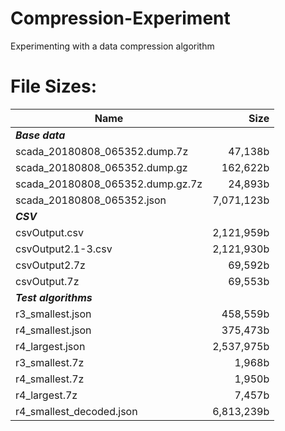 # Compression-Experiment
Experimenting with a data compression algorithm

# File Sizes:
| Name | Size |
|---|---:|
| __*Base data*__ |
| scada_20180808_065352.dump.7z | 47,138b |
| scada_20180808_065352.dump.gz | 162,622b |
| scada_20180808_065352.dump.gz.7z | 24,893b |
| scada_20180808_065352.json | 7,071,123b |
| __*CSV*__ |
| csvOutput.csv | 2,121,959b |
| csvOutput2.1-3.csv | 2,121,930b |
| csvOutput2.7z | 69,592b |
| csvOutput.7z | 69,553b |
| __*Test algorithms*__ |
| r3_smallest.json | 458,559b |
| r4_smallest.json | 375,473b |
| r4_largest.json | 2,537,975b |
| r3_smallest.7z | 1,968b |
| r4_smallest.7z | 1,950b |
| r4_largest.7z | 7,457b |
| r4_smallest_decoded.json | 6,813,239b |

